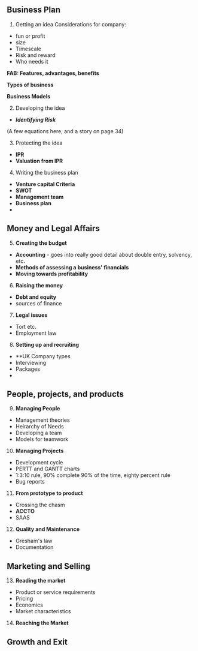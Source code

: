 ## Business Plan

1. Getting an idea
Considerations for company:
- fun or profit
- size
- Timescale
- Risk and reward
- Who needs it

**FAB: Features, advantages, benefits**

**Types of business**

**Business Models**

2. Developing the idea

- ***Identifying Risk***

(A few equations here, and a story on page 34)

3. Protecting the idea

- **IPR**
- **Valuation from IPR**

4. Writing the business plan

- **Venture capital Criteria**
- **SWOT**
- **Management team**
- **Business plan**
- 


## Money and Legal Affairs

5. **Creating the budget**
- **Accounting** - goes into really good detail about double entry, solvency, etc.
- **Methods of assessing a business' financials**
- **Moving towards profitability**

6. **Raising the money**

- **Debt and equity**
- sources of finance

7. **Legal issues**
- Tort etc.
- Employment law

8. **Setting up and recruiting**
- **UK Company types
- Interviewing
- Packages
- 

## **People, projects, and products**

9. **Managing People**

- Management theories
- Heirarchy of Needs
- Developing a team
- Models for teamwork

10. **Managing Projects**

- Development cycle
- PERTT and GANTT charts
- 1:3:10 rule, 90% complete 90% of the time, eighty percent rule
- Bug reports

11. **From prototype to product**

- Crossing the chasm
- **ACCTO**
- SAAS

12. **Quality and Maintenance**

- Gresham's law
- Documentation


## **Marketing and Selling**

13. **Reading the market**

- Product or service requirements
- Pricing
- Economics
- Market characteristics

14. **Reaching the Market**





## **Growth and Exit**